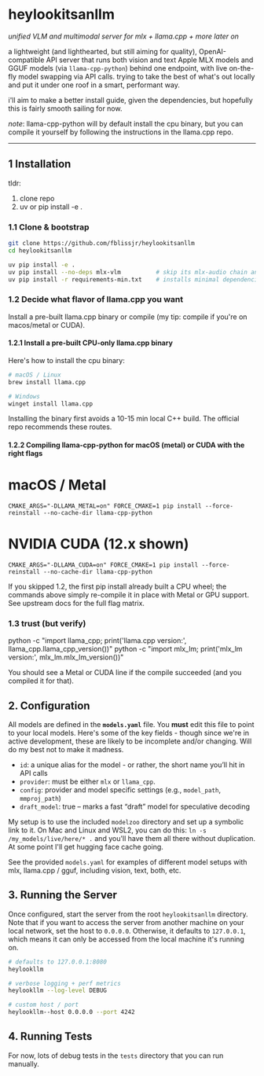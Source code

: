# heylookitsanllm
_unified VLM and multimodal server for mlx + llama.cpp + more later on_

a lightweight (and lighthearted, but still aiming for quality), OpenAI-compatible API server that runs both vision and text Apple MLX models and GGUF models (via `llama-cpp-python`) behind one endpoint, with live on-the-fly model swapping via API calls. trying to take the best of what's out locally and put it under one roof in a smart, performant way.

i'll aim to make a better install guide, given the dependencies, but hopefully this is fairly smooth sailing for now.

*note*: llama-cpp-python will by default install the cpu binary, but you can compile it yourself by following the instructions in the llama.cpp repo.

---
## 1  Installation
tldr:
1. clone repo
2. uv or pip install -e .


### 1.1  Clone & bootstrap
```bash
git clone https://github.com/fblissjr/heylookitsanllm
cd heylookitsanllm

uv pip install -e .
uv pip install --no-deps mlx-vlm          # skip its mlx-audio chain and gradio
uv pip install -r requirements-min.txt    # installs minimal dependencies needed
```

### 1.2 Decide what flavor of llama.cpp you want
Install a pre-built llama.cpp binary or compile (my tip: compile if you're on macos/metal or CUDA).

#### 1.2.1 Install a pre-built CPU-only llama.cpp binary

Here's how to install the cpu binary:

```bash
# macOS / Linux
brew install llama.cpp

# Windows
winget install llama.cpp
```

Installing the binary first avoids a 10-15 min local C++ build. The official repo recommends these routes.

#### 1.2.2  Compiling llama-cpp-python for macOS (metal) or CUDA with the right flags

# macOS / Metal
`CMAKE_ARGS="-DLLAMA_METAL=on" FORCE_CMAKE=1 pip install --force-reinstall --no-cache-dir llama-cpp-python`

# NVIDIA CUDA (12.x shown)
`CMAKE_ARGS="-DLLAMA_CUDA=on" FORCE_CMAKE=1 pip install --force-reinstall --no-cache-dir llama-cpp-python`

If you skipped 1.2, the first pip install already built a CPU wheel; the commands above simply re-compile it in place with Metal or GPU support. See upstream docs for the full flag matrix.

### 1.3  trust (but verify)

python -c "import llama_cpp; print('llama.cpp version:', llama_cpp.llama_cpp_version())"
python -c "import mlx_lm; print('mlx_lm version:', mlx_lm.mlx_lm_version())"

You should see a Metal or CUDA line if the compile succeeded (and you compiled it for that).

## 2. Configuration

All models are defined in the **`models.yaml`** file. You **must** edit this file to point to your local models. Here's some of the key fields - though since we're in active development, these are likely to be incomplete and/or changing. Will do my best not to make it madness.

- `id`: a unique alias for the model - or rather, the short name you’ll hit in API calls
- `provider`: must be either `mlx` or `llama_cpp`.
- `config`: provider and model specific settings (e.g., `model_path`, `mmproj_path`)
- `draft_model`: true – marks a fast “draft” model for speculative decoding

My setup is to use the included `modelzoo` directory and set up a symbolic link to it. On Mac and Linux and WSL2, you can do this: `ln -s /my_models/live/here/* .` and you'll have them all there without duplication. At some point I'll get hugging face cache going.

See the provided `models.yaml` for examples of different model setups with mlx, llama.cpp / gguf, including vision, text, both, etc.

## 3. Running the Server

Once configured, start the server from the root `heylookitsanllm` directory. Note that if you want to access the server from another machine on your local network, set the host to `0.0.0.0`. Otherwise, it defaults to `127.0.0.1`, which means it can only be accessed from the local machine it's running on.

```bash
# defaults to 127.0.0.1:8080
heylookllm

# verbose logging + perf metrics
heylookllm --log-level DEBUG

# custom host / port
heylookllm--host 0.0.0.0 --port 4242
```

## 4. Running Tests

For now, lots of debug tests in the `tests` directory that you can run manually.
